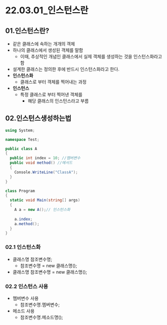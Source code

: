 # 22.03.01_인스턴스란

## 01.인스턴스란?

- 같은 클래스에 속하는 개개의 객체
- 하나의 클래스에서 생성된 객체를 말함
  - 이때, 추상적인 개념인 클래스에서 실제 객체를 생성하는 것을 인스턴스화라고 함
- 설계한 클래스는 정의한 후에 반드시 인스턴스화라고 한다.
- **인스턴스화**
  - 클래스로 부터 객체를 찍어내는 과정
- **인스턴스**
  - 특정 클래스로 부터 찍어낸 객체를 
    - 해당 클래스의 인스턴스라고 부름

## 02.인스턴스생성하는법

```csharp
using System;

namespace Test;

public class A
{
  public int index = 10; //멤버변수
  public void method() //메서드
  {
    Console.WriteLine("ClassA");
  }
}

class Program
{
  static void Main(string[] args)
  {
    A a = new A();// 인스턴스화
    
    a.index;
    a.method();
  }
}
```

### 02.1 인스턴스화

- 클래스명 참조변수명;
  - 참조변수명 = new 클래스명();
- 클래스명 참조변수명 = new 클래스명();

### 02.2 인스턴스 사용

- 멤버변수 사용
  - 참조변수명.멤버변수;
- 메소드 사용
  - 참조변수명.메소드명();